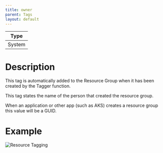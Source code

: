 ```yaml
---
title: owner
parent: Tags
layout: default
---
```


| Type |
|---|
| System |

# Description

This tag is automatically added to the Resource Group when it has been created by the Tagger function.

This tag states the name of the person that created the resource group.

When an application or other app (such as AKS) creates a resource group this value will be a GUID.

# Example

![Resource Tagging](/images/settings/resource_tagging.png)